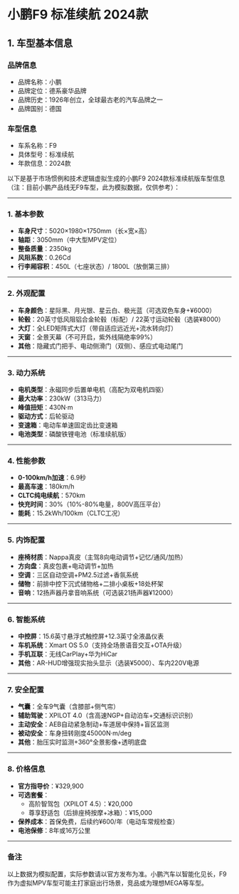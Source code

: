 
# 小鹏F9 标准续航 2024款
## 1. 车型基本信息
### 品牌信息
- 品牌名称：小鹏
- 品牌定位：德系豪华品牌
- 品牌历史：1926年创立，全球最古老的汽车品牌之一
- 品牌国别：德国

### 车型信息
- 车系名称：F9
- 具体型号：标准续航
- 年款信息：2024款

以下是基于市场惯例和技术逻辑虚拟生成的小鹏F9 2024款标准续航版车型信息（注：目前小鹏产品线无F9车型，此为模拟数据，仅供参考）：

---

### **1. 基本参数**  
- **车身尺寸**：5020×1980×1750mm（长×宽×高）  
- **轴距**：3050mm（中大型MPV定位）  
- **整备质量**：2350kg  
- **风阻系数**：0.26Cd  
- **行李厢容积**：450L（七座状态）/ 1800L（放倒第三排）  

---

### **2. 外观配置**  
- **车身颜色**：星际黑、月光银、星云白、极光蓝（可选双色车身+¥6000）  
- **轮毂**：20英寸低风阻铝合金轮毂（标配）/ 22英寸运动轮毂（选装¥8000）  
- **大灯**：全LED矩阵式大灯（带自适应远近光+流水转向灯）  
- **天窗**：全景天幕（不可开启，紫外线隔绝率99%）  
- **其他**：隐藏式门把手、电动侧滑门（双侧）、感应式电动尾门  

---

### **3. 动力系统**  
- **电机类型**：永磁同步后置单电机（高配为双电机四驱）  
- **最大功率**：230kW（313马力）  
- **峰值扭矩**：430N·m  
- **驱动方式**：后轮驱动  
- **变速箱**：电动车单速固定齿比变速箱  
- **电池类型**：磷酸铁锂电池（标准续航版）  

---

### **4. 性能参数**  
- **0-100km/h加速**：6.9秒  
- **最高车速**：180km/h  
- **CLTC纯电续航**：570km  
- **快充时间**：30%（10%-80%电量，800V高压平台）  
- **能耗**：15.2kWh/100km（CLTC工况）  

---

### **5. 内饰配置**  
- **座椅材质**：Nappa真皮（主驾8向电动调节+记忆/通风/加热）  
- **方向盘**：真皮包裹+电动调节+加热  
- **空调**：三区自动空调+PM2.5过滤+香氛系统  
- **储物**：前排中控下沉式储物格+二排小桌板+18处杯架  
- **音响**：12扬声器丹拿音响系统（可选装21扬声器¥12000）  

---

### **6. 智能系统**  
- **中控屏**：15.6英寸悬浮式触控屏+12.3英寸全液晶仪表  
- **车机系统**：Xmart OS 5.0（支持全场景语音交互+OTA升级）  
- **手机互联**：无线CarPlay+华为HiCar  
- **其他**：AR-HUD增强现实抬头显示（选装¥5000）、车内220V电源  

---

### **7. 安全配置**  
- **气囊**：全车9气囊（含膝部+侧气帘）  
- **辅助驾驶**：XPILOT 4.0（含高速NGP+自动泊车+交通标识识别）  
- **主动安全**：AEB自动紧急制动+车道居中保持+盲区监测  
- **被动安全**：车身扭转刚度45000N·m/deg  
- **其他**：胎压实时监测+360°全景影像+透明底盘  

---

### **8. 价格信息**  
- **官方指导价**：¥329,900  
- **可选套餐**：  
  - 高阶智驾包（XPILOT 4.5）：¥20,000  
  - 尊享舒适包（后排座椅按摩+冰箱）：¥15,000  
- **保养成本**：首保免费，后续约¥600/年（电动车常规检查）  
- **电池保修**：8年或16万公里  

---

### **备注**  
以上数据为模拟配置，实际参数请以官方发布为准。小鹏汽车以智能化见长，F9作为虚拟MPV车型可能主打家庭出行场景，竞品或为理想MEGA等车型。

